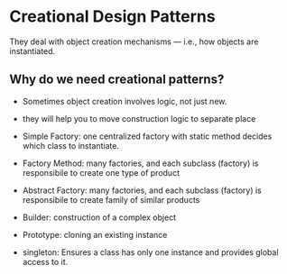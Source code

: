 # Creational Design Patterns

They deal with object creation mechanisms — i.e., how objects are instantiated.

## Why do we need creational patterns?

- Sometimes object creation involves logic, not just new.
- they will help you to move construction logic to separate place

- Simple Factory: one centralized factory with static method decides which class to instantiate.
- Factory Method: many factories, and each subclass (factory) is responsibile to create one type of product
- Abstract Factory: many factories, and each subclass (factory) is responsibile to create family of similar products
- Builder: construction of a complex object
- Prototype: cloning an existing instance
- singleton: Ensures a class has only one instance and provides global access to it.